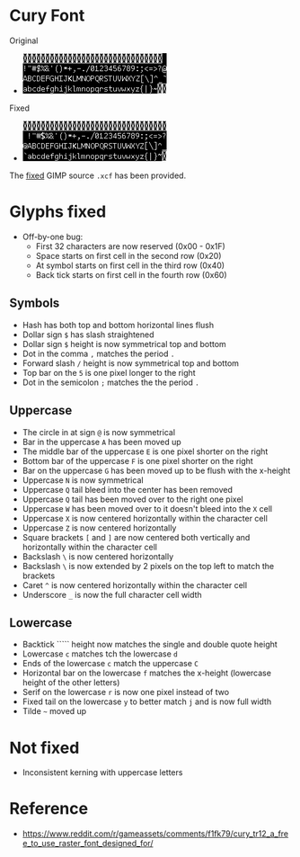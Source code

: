 # Cury Font

Original

* ![Original](Cury_TR12_original.png)

Fixed

* ![Fixed](Cury_TR12_fixed_v3.png)

The [fixed](Cury_TR12_fixed_v3.xcf) GIMP source `.xcf` has been provided.

# Glyphs fixed

* Off-by-one bug:
  * First 32 characters are now reserved (0x00 - 0x1F)
  * Space starts on first cell in the second row (0x20)
  * At symbol starts on first cell in the third row (0x40)
  * Back tick starts on first cell in the fourth row (0x60)

## Symbols

* Hash has both top and bottom horizontal lines flush
* Dollar sign `$` has slash straightened
* Dollar sign `$` height is now symmetrical top and bottom
* Dot in the comma `,` matches the period `.`
* Forward slash `/` height is now symmetrical top and bottom
* Top bar on the `5` is one pixel longer to the right
* Dot in the semicolon `;` matches the the period `.`

## Uppercase

* The circle in at sign `@` is now symmetrical
* Bar in the uppercase `A` has been moved up
* The middle bar of the uppercase `E` is one pixel shorter on the right
* Bottom bar of the uppercase `F` is one pixel shorter on the right
* Bar on the uppercase `G` has been moved up to be flush with the x-height 
* Uppercase `N` is now symmetrical
* Uppercase `Q` tail bleed into the center has been removed
* Uppercase `Q` tail has been moved over to the right one pixel
* Uppercase `W` has been moved over to it doesn't bleed into the `X` cell
* Uppercase `X` is now centered horizontally within the character cell
* Uppercase `Z` is now centered horizontally
* Square brackets `[` and `]` are now centered both vertically and horizontally within the character cell
* Backslash `\` is now centered horizontally
* Backslash `\` is now extended by 2 pixels on the top left to match the brackets
* Caret `^` is now centered horizontally within the character cell
* Underscore `_` is now the full character cell width

## Lowercase

* Backtick ````` height now matches the single and double quote height
* Lowercase `c` matches tch the lowercase `d`
* Ends of the lowercase `c` match the uppercase `C`
* Horizontal bar on the lowercase `f` matches the x-height (lowercase height of the other letters)
* Serif on the lowercase `r` is now one pixel instead of two
* Fixed tail on the lowercase `y` to better match `j` and is now full width
* Tilde `~` moved up 

# Not fixed

* Inconsistent kerning with uppercase letters

# Reference

* https://www.reddit.com/r/gameassets/comments/f1fk79/cury_tr12_a_free_to_use_raster_font_designed_for/ 
